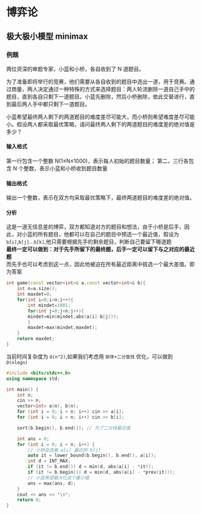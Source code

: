 # 博弈论
## 极大极小模型 minimax
### 例题
两位资深的审题专家，小蓝和小桥，各自收到了 N 道题目。

为了准备即将举行的竞赛，他们需要从各自收到的题目中选出一道，用于竞赛。通过商量，两人决定通过一种特殊的方式来选择题目：两人轮流删除一道自己手中的题目，直到各自只剩下一道题目。小蓝先删除，然后小桥删除，依此交替进行，直到最后两人手中都只剩下一道题目。

小蓝希望最终两人剩下的两道题目的难度差尽可能大，而小桥则希望难度差尽可能小。假设两人都采取最优策略，请问最终两人剩下的两道题目的难度差的绝对值是多少？

#### 输入格式
第一行包含一个整数 N(1≤N≤1000)，表示每人初始的题目数量；
第二，三行各包含 N 个整数，表示小蓝和小桥收到题目数量 

#### 输出格式
输出一个整数，表示在双方均采取最优策略下，最终两道题目的难度差的绝对值。
#### 分析
这是一道无信息差的博弈，双方都知道对方的题目和想法，由于小桥是后手，因此，对小蓝的所有题目，他都可以在自己的题目中预选一个最近值，假设为 `b[i]`,`b[j]`...`b[k]`,他只需要根据先手的剩余题目，判断自己要留下哪道题  
**最终一定可以做到：对于先手所留下的最终题，后手一定可以留下与之对应的最近题**  
而先手也可以考虑到这一点，因此他被迫在所有最近距离中挑选一个最大差值。即为答案
```cpp
int game(const vector<int>& a,const vector<int>& b){
    int n=a.size();
    int maxdet=0;
    for(int i=0;i<n;i++){
        int mindet=1001;
        for(int j=0;j<n;j++){
        mindet=min(mindet,abs(a[i]-b[j]));
        }
        maxdet=max(mindet,maxdet);
    }
    return maxdet;
}
```
当前时间复杂度为 `O(n^2)`,如果我们考虑用 `排序+二分查找` 优化，可以做到
`O(nlogn)`
```cpp
#include <bits/stdc++.h>
using namespace std;

int main() {
    int n;
    cin >> n;
    vector<int> a(n), b(n);
    for (int i = 0; i < n; i++) cin >> a[i];
    for (int i = 0; i < n; i++) cin >> b[i];

    sort(b.begin(), b.end()); // 为了二分找最近值

    int ans = 0;
    for (int i = 0; i < n; i++) {
        // 小桥会选离 a[i] 最近的 b[j]
        auto it = lower_bound(b.begin(), b.end(), a[i]);
        int d = INT_MAX;
        if (it != b.end()) d = min(d, abs(a[i] - *it));
        if (it != b.begin()) d = min(d, abs(a[i] - *prev(it)));
        // 小蓝希望最大化这个最小值
        ans = max(ans, d);
    }
    cout << ans << "\n";
    return 0;
}

```
